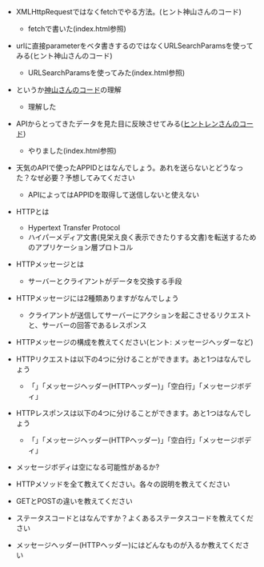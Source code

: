 - XMLHttpRequestではなくfetchでやる方法。(ヒント神山さんのコード)
  - fetchで書いた(index.html参照)
- urlに直接parameterをベタ書きするのではなくURLSearchParamsを使ってみる(ヒント神山さんのコード)
  - URLSearchParamsを使ってみた(index.html参照)
- というか[神山さんのコード][link1]の理解
  - 理解した
- APIからとってきたデータを見た目に反映させてみる([ヒントレンさんのコード][link2])
  - やりました(index.html参照)
- 天気のAPIで使ったAPPIDとはなんでしょう。あれを送らないとどうなった？なぜ必要？予想してみてください
  - APIによってはAPPIDを取得して送信しないと使えない

- HTTPとは
  - Hypertext Transfer Protocol
  - ハイパーメディア文書(見栄え良く表示できたりする文書)を転送するためのアプリケーション層プロトコル
- HTTPメッセージとは
  - サーバーとクライアントがデータを交換する手段
- HTTPメッセージには2種類ありますがなんでしょう
  - クライアントが送信してサーバーにアクションを起こさせるリクエストと、サーバーの回答であるレスポンス
- HTTPメッセージの構成を教えてください(ヒント: メッセージヘッダーなど)
- HTTPリクエストは以下の4つに分けることができます。あと1つはなんでしょう
  - 「」「メッセージヘッダー(HTTPヘッダー)」「空白行」「メッセージボディ」
- HTTPレスポンスは以下の4つに分けることができます。あと1つはなんでしょう
  - 「」「メッセージヘッダー(HTTPヘッダー)」「空白行」「メッセージボディ」
- メッセージボディは空になる可能性があるか?
- HTTPメソッドを全て教えてください。各々の説明を教えてください
- GETとPOSTの違いを教えてください
- ステータスコードとはなんですか？よくあるステータスコードを教えてください
- メッセージヘッダー(HTTPヘッダー)にはどんなものが入るか教えてください


[link1]:https://github.com/MtDeity/ajax_weather/pull/1/files
[link2]:https://github.com/necocoa/weather_get/pull/1/files
